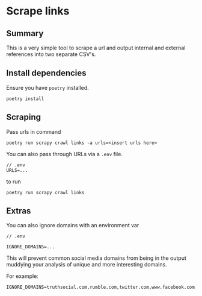 
# Scrape links

## Summary

This is a very simple tool to scrape a url and output internal and external references into two separate CSV's. 

## Install dependencies

Ensure you have `poetry` installed. 

```
poetry install
```

## Scraping

Pass urls in command

```
poetry run scrapy crawl links -a urls=<insert urls here>
```

You can also pass through URLs via a `.env` file. 

```
// .env
URLS=...
```

to run

```
poetry run scrapy crawl links
```

## Extras

You can also ignore domains with an environment var

```
// .env

IGNORE_DOMAINS=...
```

This will prevent common social media domains from being in the output muddying your analysis of unique and more interesting domains.

For example:
```
IGNORE_DOMAINS=truthsocial.com,rumble.com,twitter.com,www.facebook.com,www.tiktok.com,www.instagram.com,www.youtube.com,youtu.be,podcasts.apple.com,podcasts.google.com,open.spotify.com
```
